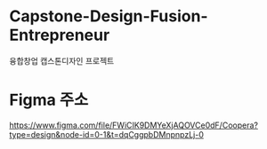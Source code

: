 # Capstone-Design-Fusion-Entrepreneur
융합창업 캡스톤디자인 프로젝트

# Figma 주소
https://www.figma.com/file/FWiCIK9DMYeXjAQOVCe0dF/Coopera?type=design&node-id=0-1&t=dqCggpbDMnpnpzLj-0
